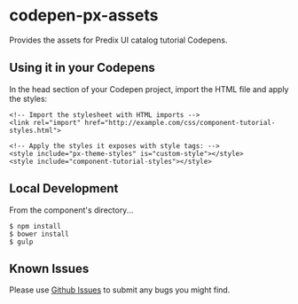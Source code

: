 # codepen-px-assets

Provides the assets for Predix UI catalog tutorial Codepens.

## Using it in your Codepens

In the head section of your Codepen project, import the HTML file and apply the styles:

```
<!-- Import the stylesheet with HTML imports -->
<link rel="import" href="http://example.com/css/component-tutorial-styles.html">

<!-- Apply the styles it exposes with style tags: -->
<style include="px-theme-styles" is="custom-style"></style>
<style include="component-tutorial-styles"></style>
```

## Local Development

From the component's directory...

```
$ npm install
$ bower install
$ gulp
```

## Known Issues

Please use [Github Issues](https://github.com/PredixDev/codepen-px-assets/issues) to submit any bugs you might find.
